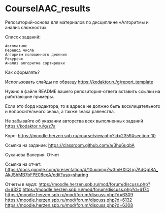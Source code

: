 # CourseIAAC_results
Репозиторий-основа для материалов по дисциплине «Алгоритмы и анализ сложности»

 Список заданий:
 ```
Автоматное
Перевод числа
Алгоритм половинного деления
Рекурсия 
Анализ алгоритма сортировки
```

Как оформлять?

Использовать слайды по образцу  https://kodaktor.ru/g/report_template

Нужно в файле README вашего репозитория-ответа вставить ссылки на работающие примеры.

Если это борд кодактора, то в адресе не должно быть восклицательного и вопросительного знака, а также знака равенства.

Не забывайте об указании авторства всех выполненных заданий https://kodaktor.ru/g/z7a

Курс: https://moodle.herzen.spb.ru/course/view.php?id=2359#section-10

Ссылка на задание: https://classroom.github.com/a/3hu6uqbA




Сухачева Валерия. Отчет

Ссылка на отчет: https://docs.google.com/presentation/d/10uuqmgZw3mHXlQLjq7AdQgI8A_AkJShMB7bFPE08eeA/edit?usp=sharing
 
 Отчеты в мудл:
 https://moodle.herzen.spb.ru/mod/forum/discuss.php?d=6320
 https://moodle.herzen.spb.ru/mod/forum/discuss.php?d=6174
 https://moodle.herzen.spb.ru/mod/forum/discuss.php?d=6309
 https://moodle.herzen.spb.ru/mod/forum/discuss.php?d=6132
 https://moodle.herzen.spb.ru/mod/forum/discuss.php?d=6308
